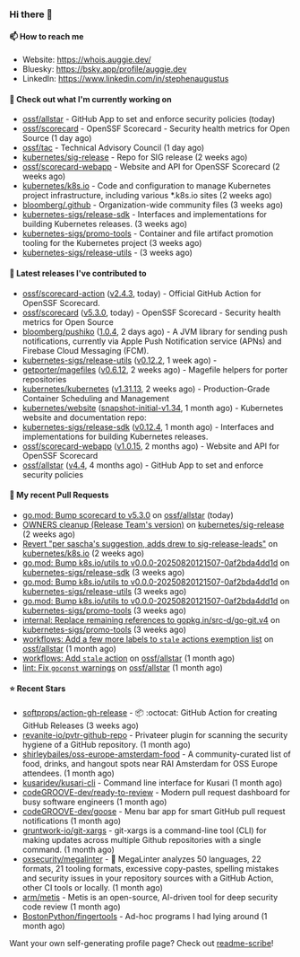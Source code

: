 ### Hi there 👋

#### 📫 How to reach me

- Website: https://whois.auggie.dev/
- Bluesky: https://bsky.app/profile/auggie.dev
- LinkedIn: https://www.linkedin.com/in/stephenaugustus

#### 👷 Check out what I'm currently working on

- [ossf/allstar](https://github.com/ossf/allstar) - GitHub App to set and enforce security policies (today)
- [ossf/scorecard](https://github.com/ossf/scorecard) - OpenSSF Scorecard - Security health metrics for Open Source (1 day ago)
- [ossf/tac](https://github.com/ossf/tac) - Technical Advisory Council (1 day ago)
- [kubernetes/sig-release](https://github.com/kubernetes/sig-release) - Repo for SIG release (2 weeks ago)
- [ossf/scorecard-webapp](https://github.com/ossf/scorecard-webapp) - Website and API for OpenSSF Scorecard (2 weeks ago)
- [kubernetes/k8s.io](https://github.com/kubernetes/k8s.io) - Code and configuration to manage Kubernetes project infrastructure, including various *.k8s.io sites (2 weeks ago)
- [bloomberg/.github](https://github.com/bloomberg/.github) - Organization-wide community files (3 weeks ago)
- [kubernetes-sigs/release-sdk](https://github.com/kubernetes-sigs/release-sdk) - Interfaces and implementations for building Kubernetes releases. (3 weeks ago)
- [kubernetes-sigs/promo-tools](https://github.com/kubernetes-sigs/promo-tools) - Container and file artifact promotion tooling for the Kubernetes project (3 weeks ago)
- [kubernetes-sigs/release-utils](https://github.com/kubernetes-sigs/release-utils) -  (3 weeks ago)

#### 🔭 Latest releases I've contributed to

- [ossf/scorecard-action](https://github.com/ossf/scorecard-action) ([v2.4.3](https://github.com/ossf/scorecard-action/releases/tag/v2.4.3), today) - Official GitHub Action for OpenSSF Scorecard.
- [ossf/scorecard](https://github.com/ossf/scorecard) ([v5.3.0](https://github.com/ossf/scorecard/releases/tag/v5.3.0), today) - OpenSSF Scorecard - Security health metrics for Open Source
- [bloomberg/pushiko](https://github.com/bloomberg/pushiko) ([1.0.4](https://github.com/bloomberg/pushiko/releases/tag/1.0.4), 2 days ago) - A JVM library for sending push notifications, currently via Apple Push Notification service (APNs) and Firebase Cloud Messaging (FCM).
- [kubernetes-sigs/release-utils](https://github.com/kubernetes-sigs/release-utils) ([v0.12.2](https://github.com/kubernetes-sigs/release-utils/releases/tag/v0.12.2), 1 week ago) - 
- [getporter/magefiles](https://github.com/getporter/magefiles) ([v0.6.12](https://github.com/getporter/magefiles/releases/tag/v0.6.12), 2 weeks ago) - Magefile helpers for porter repositories
- [kubernetes/kubernetes](https://github.com/kubernetes/kubernetes) ([v1.31.13](https://github.com/kubernetes/kubernetes/releases/tag/v1.31.13), 2 weeks ago) - Production-Grade Container Scheduling and Management
- [kubernetes/website](https://github.com/kubernetes/website) ([snapshot-initial-v1.34](https://github.com/kubernetes/website/releases/tag/snapshot-initial-v1.34), 1 month ago) - Kubernetes website and documentation repo: 
- [kubernetes-sigs/release-sdk](https://github.com/kubernetes-sigs/release-sdk) ([v0.12.4](https://github.com/kubernetes-sigs/release-sdk/releases/tag/v0.12.4), 1 month ago) - Interfaces and implementations for building Kubernetes releases.
- [ossf/scorecard-webapp](https://github.com/ossf/scorecard-webapp) ([v1.0.15](https://github.com/ossf/scorecard-webapp/releases/tag/v1.0.15), 2 months ago) - Website and API for OpenSSF Scorecard
- [ossf/allstar](https://github.com/ossf/allstar) ([v4.4](https://github.com/ossf/allstar/releases/tag/v4.4), 4 months ago) - GitHub App to set and enforce security policies

#### 🔨 My recent Pull Requests

- [go.mod: Bump scorecard to v5.3.0](https://github.com/ossf/allstar/pull/740) on [ossf/allstar](https://github.com/ossf/allstar) (today)
- [OWNERS cleanup (Release Team&#39;s version)](https://github.com/kubernetes/sig-release/pull/2865) on [kubernetes/sig-release](https://github.com/kubernetes/sig-release) (2 weeks ago)
- [Revert &#34;per sascha&#39;s suggestion, adds drew to sig-release-leads&#34;](https://github.com/kubernetes/k8s.io/pull/8503) on [kubernetes/k8s.io](https://github.com/kubernetes/k8s.io) (2 weeks ago)
- [go.mod: Bump k8s.io/utils to v0.0.0-20250820121507-0af2bda4dd1d](https://github.com/kubernetes-sigs/release-sdk/pull/470) on [kubernetes-sigs/release-sdk](https://github.com/kubernetes-sigs/release-sdk) (3 weeks ago)
- [go.mod: Bump k8s.io/utils to v0.0.0-20250820121507-0af2bda4dd1d](https://github.com/kubernetes-sigs/release-utils/pull/147) on [kubernetes-sigs/release-utils](https://github.com/kubernetes-sigs/release-utils) (3 weeks ago)
- [go.mod: Bump k8s.io/utils to v0.0.0-20250820121507-0af2bda4dd1d](https://github.com/kubernetes-sigs/promo-tools/pull/1607) on [kubernetes-sigs/promo-tools](https://github.com/kubernetes-sigs/promo-tools) (3 weeks ago)
- [internal: Replace remaining references to gopkg.in/src-d/go-git.v4](https://github.com/kubernetes-sigs/promo-tools/pull/1606) on [kubernetes-sigs/promo-tools](https://github.com/kubernetes-sigs/promo-tools) (3 weeks ago)
- [workflows: Add a few more labels to `stale` actions exemption list](https://github.com/ossf/allstar/pull/724) on [ossf/allstar](https://github.com/ossf/allstar) (1 month ago)
- [workflows: Add `stale` action](https://github.com/ossf/allstar/pull/720) on [ossf/allstar](https://github.com/ossf/allstar) (1 month ago)
- [lint: Fix `goconst` warnings](https://github.com/ossf/allstar/pull/719) on [ossf/allstar](https://github.com/ossf/allstar) (1 month ago)

#### ⭐ Recent Stars

- [softprops/action-gh-release](https://github.com/softprops/action-gh-release) - 📦 :octocat: GitHub Action for creating GitHub Releases (3 weeks ago)
- [revanite-io/pvtr-github-repo](https://github.com/revanite-io/pvtr-github-repo) - Privateer plugin for scanning the security hygiene of a GitHub repository. (1 month ago)
- [shirleybailes/oss-europe-amsterdam-food](https://github.com/shirleybailes/oss-europe-amsterdam-food) - A community-curated list of food, drinks, and hangout spots near RAI Amsterdam for OSS Europe attendees. (1 month ago)
- [kusaridev/kusari-cli](https://github.com/kusaridev/kusari-cli) - Command line interface for Kusari (1 month ago)
- [codeGROOVE-dev/ready-to-review](https://github.com/codeGROOVE-dev/ready-to-review) - Modern pull request dashboard for busy software engineers (1 month ago)
- [codeGROOVE-dev/goose](https://github.com/codeGROOVE-dev/goose) - Menu bar app for smart GitHub pull request notifications (1 month ago)
- [gruntwork-io/git-xargs](https://github.com/gruntwork-io/git-xargs) - git-xargs is a command-line tool (CLI) for making updates across multiple Github repositories with a single command.  (1 month ago)
- [oxsecurity/megalinter](https://github.com/oxsecurity/megalinter) - 🦙 MegaLinter analyzes 50 languages, 22 formats, 21 tooling formats, excessive copy-pastes, spelling mistakes and security issues in your repository sources with a GitHub Action, other CI tools or locally. (1 month ago)
- [arm/metis](https://github.com/arm/metis) - Metis is an open-source, AI-driven tool for deep security code review (1 month ago)
- [BostonPython/fingertools](https://github.com/BostonPython/fingertools) - Ad-hoc programs I had lying around (1 month ago)



Want your own self-generating profile page? Check out [readme-scribe](https://github.com/muesli/readme-scribe)!
